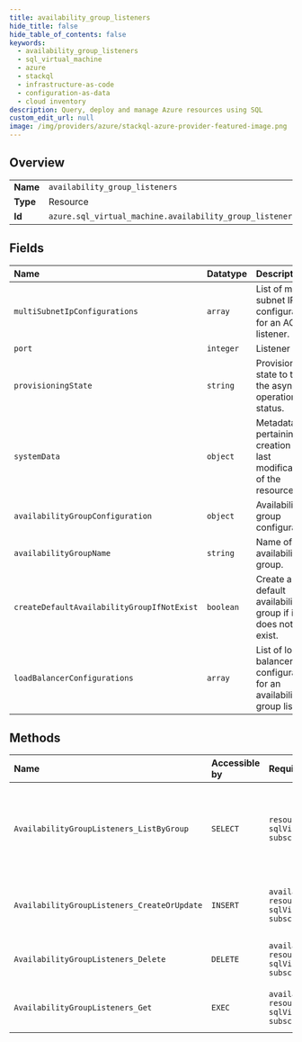 ```yaml
---
title: availability_group_listeners
hide_title: false
hide_table_of_contents: false
keywords:
  - availability_group_listeners
  - sql_virtual_machine
  - azure    
  - stackql
  - infrastructure-as-code
  - configuration-as-data
  - cloud inventory
description: Query, deploy and manage Azure resources using SQL
custom_edit_url: null
image: /img/providers/azure/stackql-azure-provider-featured-image.png
---
```

  
    

## Overview
<table><tbody>
<tr><td><b>Name</b></td><td><code>availability_group_listeners</code></td></tr>
<tr><td><b>Type</b></td><td>Resource</td></tr>
<tr><td><b>Id</b></td><td><code>azure.sql_virtual_machine.availability_group_listeners</code></td></tr>
</tbody></table>

## Fields
| Name | Datatype | Description |
|:-----|:---------|:------------|
| `multiSubnetIpConfigurations` | `array` | List of multi subnet IP configurations for an AG listener. |
| `port` | `integer` | Listener port. |
| `provisioningState` | `string` | Provisioning state to track the async operation status. |
| `systemData` | `object` | Metadata pertaining to creation and last modification of the resource. |
| `availabilityGroupConfiguration` | `object` | Availability group configuration. |
| `availabilityGroupName` | `string` | Name of the availability group. |
| `createDefaultAvailabilityGroupIfNotExist` | `boolean` | Create a default availability group if it does not exist. |
| `loadBalancerConfigurations` | `array` | List of load balancer configurations for an availability group listener. |
## Methods
| Name | Accessible by | Required Params | Description |
|:-----|:--------------|:----------------|:------------|
| `AvailabilityGroupListeners_ListByGroup` | `SELECT` | `resourceGroupName, sqlVirtualMachineGroupName, subscriptionId` | Lists all availability group listeners in a SQL virtual machine group. |
| `AvailabilityGroupListeners_CreateOrUpdate` | `INSERT` | `availabilityGroupListenerName, resourceGroupName, sqlVirtualMachineGroupName, subscriptionId` | Creates or updates an availability group listener. |
| `AvailabilityGroupListeners_Delete` | `DELETE` | `availabilityGroupListenerName, resourceGroupName, sqlVirtualMachineGroupName, subscriptionId` | Deletes an availability group listener. |
| `AvailabilityGroupListeners_Get` | `EXEC` | `availabilityGroupListenerName, resourceGroupName, sqlVirtualMachineGroupName, subscriptionId` | Gets an availability group listener. |

